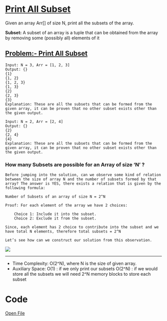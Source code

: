 # [Print All Subset](#Code)

Given an array Arr[] of size N, print all the subsets of the array.

**Subset:** A subset of an array is a tuple that can be obtained from the array by removing some (possibly all) elements of it

## [Problem:- Print All Subset](https://www.geeksforgeeks.org/backtracking-to-find-all-subsets/)

```
Input: N = 3, Arr = [1, 2, 3]
Output: {}
{1}
{1, 2}
{1, 2, 3}
{1, 3}
{2}
{2, 3}
{3}
Explanation: These are all the subsets that can be formed from the given array, it can be proven that no other subset exists other than the given output.
```

```
Input: N = 2, Arr = [2, 4]
Output: {}
{2}
{2, 4}
{4}
Explanation: These are all the subsets that can be formed from the given array, it can be proven that no other subset exists other than the given output.
```

### How many Subsets are possible for an Array of size ‘N’ ?

    Before jumping into the solution, can we observe some kind of relation between the size of array N and the number of subsets formed by that array? The answer is YES, there exists a relation that is given by the following formula:

    Number of Subsets of an array of size N = 2^N

    Proof: For each element of the array we have 2 choices:

        Choice 1: Include it into the subset.
        Choice 2: Exclude it from the subset.

    Since, each element has 2 choice to contribute into the subset and we have total N elements, therefore total subsets = 2^N

    Let’s see how can we construct our solution from this observation.

<img src="https://media.geeksforgeeks.org/wp-content/uploads/20230911132238/print-all-subsets.png" />

---

- Time Complexity: O(2^N), where N is the size of given array.
- Auxiliary Space:
  O(1) : if we only print our subsets
  O(2^N) : if we would store all the subsets we will need 2^N memory blocks to store each subset

# Code

[Open File](AllSubset.js)
